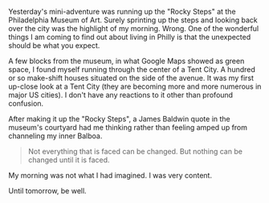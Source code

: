 Yesterday's mini-adventure was running up the "Rocky Steps" at the Philadelphia Museum of Art. Surely sprinting up the steps and looking back over the city was the highlight of my morning. Wrong. One of the wonderful things I am coming to find out about living in Philly is that the unexpected should be what you expect.

A few blocks from the museum, in what Google Maps showed as green space, I found myself running through the center of a Tent City. A hundred or so make-shift houses situated on the side of the avenue. It was my first up-close look at a Tent City (they are becoming more and more numerous in major US cities). I don't have any reactions to it other than profound confusion.

After making it up the "Rocky Steps", a James Baldwin quote in the museum's courtyard had me thinking rather than feeling amped up from channeling my inner Balboa.

> Not everything that is faced can be changed. But nothing can be changed until it is faced.

My morning was not what I had imagined. I was very content.

Until tomorrow, be well.
